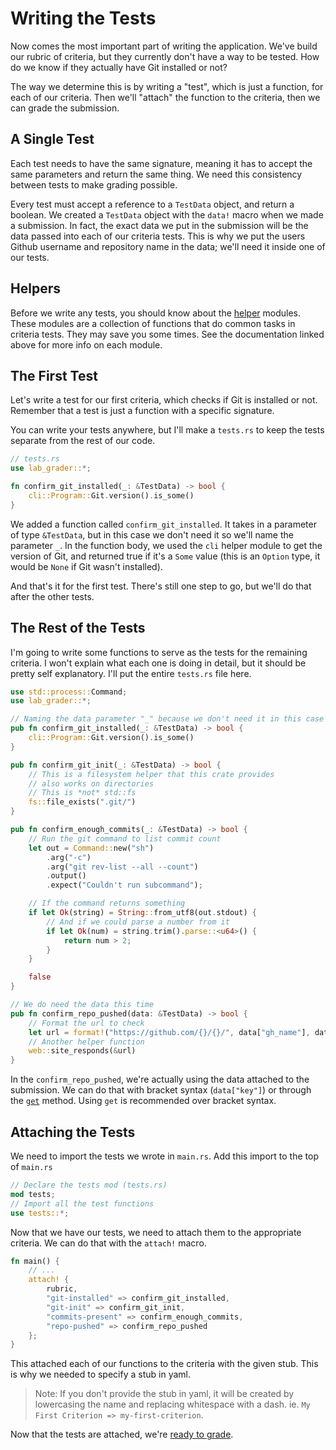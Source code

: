 # Writing the Tests
Now comes the most important part of writing the application. We've build our rubric of criteria, but they currently don't have a way to be tested. How do we know if they actually have Git installed or not?

The way we determine this is by writing a "test", which is just a function, for each of our criteria. Then we'll "attach" the function to the criteria, then we can grade the submission.

## A Single Test
Each test needs to have the same signature, meaning it has to accept the same parameters and return the same thing. We need this consistency between tests to make grading possible.

Every test must accept a reference to a `TestData` object, and return a boolean. We created a `TestData` object with the `data!` macro when we made a submission. In fact, the exact data we put in the submission will be the data passed into each of our criteria tests. This is why we put the users Github username and repository name in the data; we'll need it inside one of our tests.

## Helpers
Before we write any tests, you should know about the [helper](../helpers/home.md) modules. These modules are a collection of functions that do common tasks in criteria tests. They may save you some times. See the documentation linked above for more info on each module.

## The First Test
Let's write a test for our first criteria, which checks if Git is installed or not. Remember that a test is just a function with a specific signature.

You can write your tests anywhere, but I'll make a `tests.rs` to keep the tests separate from the rest of our code.

```rust ,noplaypen
// tests.rs
use lab_grader::*;

fn confirm_git_installed(_: &TestData) -> bool {
    cli::Program::Git.version().is_some()
}
```

We added a function called `confirm_git_installed`. It takes in a parameter of type `&TestData`, but in this case we don't need it so we'll name the parameter `_`. In the function body, we used the `cli` helper module to get the version of Git, and returned true if it's a `Some` value (this is an `Option` type, it would be `None` if Git wasn't installed).

And that's it for the first test. There's still one step to go, but we'll do that after the other tests.


## The Rest of the Tests
I'm going to write some functions to serve as the tests for the remaining criteria. I won't explain what each one is doing in detail, but it should be pretty self explanatory. I'll put the entire `tests.rs` file here.


```rust ,noplaypen
use std::process::Command;
use lab_grader::*;

// Naming the data parameter "_" because we don't need it in this case
pub fn confirm_git_installed(_: &TestData) -> bool {
    cli::Program::Git.version().is_some()
}

pub fn confirm_git_init(_: &TestData) -> bool {
    // This is a filesystem helper that this crate provides
    // also works on directories
    // This is *not* std::fs
    fs::file_exists(".git/")
}

pub fn confirm_enough_commits(_: &TestData) -> bool {
    // Run the git command to list commit count
    let out = Command::new("sh")
        .arg("-c")
        .arg("git rev-list --all --count")
        .output()
        .expect("Couldn't run subcommand");

    // If the command returns something
    if let Ok(string) = String::from_utf8(out.stdout) {
        // And if we could parse a number from it
        if let Ok(num) = string.trim().parse::<u64>() {
            return num > 2;
        }
    }

    false
}

// We do need the data this time
pub fn confirm_repo_pushed(data: &TestData) -> bool {
    // Format the url to check
    let url = format!("https://github.com/{}/{}/", data["gh_name"], data["repo"]);
    // Another helper function
    web::site_responds(&url)
}
```

In the `confirm_repo_pushed`, we're actually using the data attached to the submission. We can do that with bracket syntax (`data["key"]`) or through the [`get`](https://doc.rust-lang.org/beta/std/collections/struct.HashMap.html#method.get) method. Using `get` is recommended over bracket syntax.


## Attaching the Tests
We need to import the tests we wrote in `main.rs`. Add this import to the top of `main.rs`

```rust ,noplaypen
// Declare the tests mod (tests.rs)
mod tests;
// Import all the test functions
use tests::*;
```

Now that we have our tests, we need to attach them to the appropriate criteria. We can do that with the `attach!` macro.

```rust ,noplaypen
fn main() {
    // ...
    attach! {
        rubric,
        "git-installed" => confirm_git_installed,
        "git-init" => confirm_git_init,
        "commits-present" => confirm_enough_commits,
        "repo-pushed" => confirm_repo_pushed
    };
}
```

This attached each of our functions to the criteria with the given stub. This is why we needed to specify a stub in yaml.

> Note: If you don't provide the stub in yaml, it will be created by lowercasing the name and replacing whitespace with a dash. ie. `My First Criterion => my-first-criterion`.

Now that the tests are attached, we're [ready to grade](grade.md).
